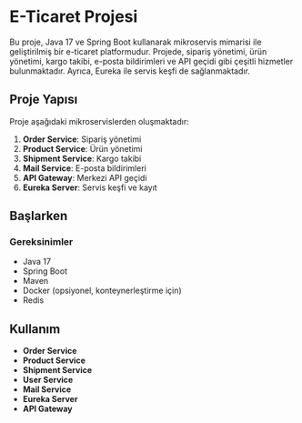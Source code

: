 # E-Ticaret Projesi

Bu proje, Java 17 ve Spring Boot kullanarak mikroservis mimarisi ile geliştirilmiş bir e-ticaret platformudur. Projede, sipariş yönetimi, ürün yönetimi, kargo takibi, e-posta bildirimleri ve API geçidi gibi çeşitli hizmetler bulunmaktadır. Ayrıca, Eureka ile servis keşfi de sağlanmaktadır.

## Proje Yapısı

Proje aşağıdaki mikroservislerden oluşmaktadır:

1. **Order Service**: Sipariş yönetimi
2. **Product Service**: Ürün yönetimi
3. **Shipment Service**: Kargo takibi
4. **Mail Service**: E-posta bildirimleri
5. **API Gateway**: Merkezi API geçidi
6. **Eureka Server**: Servis keşfi ve kayıt

## Başlarken

### Gereksinimler

- Java 17
- Spring Boot
- Maven
- Docker (opsiyonel, konteynerleştirme için)
- Redis

## Kullanım

- **Order Service**
- **Product Service**
- **Shipment Service**
- **User Service**
- **Mail Service**
- **Eureka Server**
- **API Gateway**

